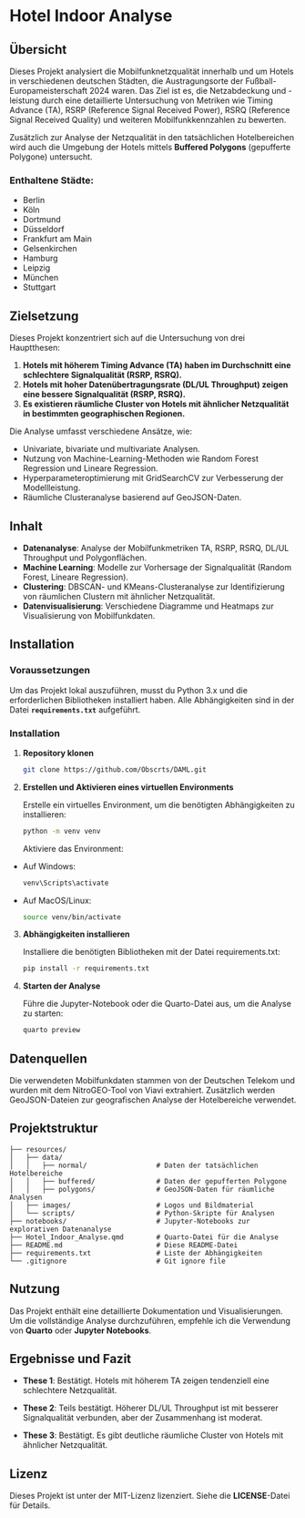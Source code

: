 # Hotel Indoor Analyse

## Übersicht

Dieses Projekt analysiert die Mobilfunknetzqualität innerhalb und um Hotels in verschiedenen deutschen Städten, die Austragungsorte der Fußball-Europameisterschaft 2024 waren. Das Ziel ist es, die Netzabdeckung und -leistung durch eine detaillierte Untersuchung von Metriken wie Timing Advance (TA), RSRP (Reference Signal Received Power), RSRQ (Reference Signal Received Quality) und weiteren Mobilfunkkennzahlen zu bewerten. 

Zusätzlich zur Analyse der Netzqualität in den tatsächlichen Hotelbereichen wird auch die Umgebung der Hotels mittels **Buffered Polygons** (gepufferte Polygone) untersucht. 

### Enthaltene Städte:
- Berlin
- Köln
- Dortmund
- Düsseldorf
- Frankfurt am Main
- Gelsenkirchen
- Hamburg
- Leipzig
- München
- Stuttgart

## Zielsetzung

Dieses Projekt konzentriert sich auf die Untersuchung von drei Hauptthesen:
1. **Hotels mit höherem Timing Advance (TA) haben im Durchschnitt eine schlechtere Signalqualität (RSRP, RSRQ).**
2. **Hotels mit hoher Datenübertragungsrate (DL/UL Throughput) zeigen eine bessere Signalqualität (RSRP, RSRQ).**
3. **Es existieren räumliche Cluster von Hotels mit ähnlicher Netzqualität in bestimmten geographischen Regionen.**

Die Analyse umfasst verschiedene Ansätze, wie:
- Univariate, bivariate und multivariate Analysen.
- Nutzung von Machine-Learning-Methoden wie Random Forest Regression und Lineare Regression.
- Hyperparameteroptimierung mit GridSearchCV zur Verbesserung der Modellleistung.
- Räumliche Clusteranalyse basierend auf GeoJSON-Daten.

## Inhalt

- **Datenanalyse**: Analyse der Mobilfunkmetriken TA, RSRP, RSRQ, DL/UL Throughput und Polygonflächen.
- **Machine Learning**: Modelle zur Vorhersage der Signalqualität (Random Forest, Lineare Regression).
- **Clustering**: DBSCAN- und KMeans-Clusteranalyse zur Identifizierung von räumlichen Clustern mit ähnlicher Netzqualität.
- **Datenvisualisierung**: Verschiedene Diagramme und Heatmaps zur Visualisierung von Mobilfunkdaten.

## Installation

### Voraussetzungen

Um das Projekt lokal auszuführen, musst du Python 3.x und die erforderlichen Bibliotheken installiert haben. Alle Abhängigkeiten sind in der Datei **`requirements.txt`** aufgeführt.

### Installation

1. **Repository klonen**
   
    ```bash
    git clone https://github.com/Obscrts/DAML.git
    ```

2. **Erstellen und Aktivieren eines virtuellen Environments**

    Erstelle ein virtuelles Environment, um die benötigten Abhängigkeiten zu installieren:

    ```bash
    python -m venv venv
    ```

    Aktiviere das Environment:

 - Auf Windows:
    ```bash
    venv\Scripts\activate
    ```

 - Auf MacOS/Linux:
    ```bash
    source venv/bin/activate
    ```

3. **Abhängigkeiten installieren**

    Installiere die benötigten Bibliotheken mit der Datei requirements.txt:

    ```bash
    pip install -r requirements.txt
    ```

4. **Starten der Analyse**

    Führe die Jupyter-Notebook oder die Quarto-Datei aus, um die Analyse zu starten:

    ```bash
    quarto preview
    ```

## Datenquellen
Die verwendeten Mobilfunkdaten stammen von der Deutschen Telekom und wurden mit dem NitroGEO-Tool von Viavi extrahiert. Zusätzlich werden GeoJSON-Dateien zur geografischen Analyse der Hotelbereiche verwendet.

## Projektstruktur
```
├── resources/
│   ├── data/
│   │   ├── normal/                 # Daten der tatsächlichen Hotelbereiche
│   │   ├── buffered/               # Daten der gepufferten Polygone
│   │   ├── polygons/               # GeoJSON-Daten für räumliche Analysen
│   ├── images/                     # Logos und Bildmaterial
│   └── scripts/                    # Python-Skripte für Analysen
├── notebooks/                      # Jupyter-Notebooks zur explorativen Datenanalyse
├── Hotel_Indoor_Analyse.qmd        # Quarto-Datei für die Analyse
├── README.md                       # Diese README-Datei
├── requirements.txt                # Liste der Abhängigkeiten
└── .gitignore                      # Git ignore file
```

## Nutzung
Das Projekt enthält eine detaillierte Dokumentation und Visualisierungen. Um die vollständige Analyse durchzuführen, empfehle ich die Verwendung von **Quarto** oder **Jupyter Notebooks**.

## Ergebnisse und Fazit

- **These 1**: Bestätigt. Hotels mit höherem TA zeigen tendenziell eine schlechtere Netzqualität.

- **These 2**: Teils bestätigt. Höherer DL/UL Throughput ist mit besserer Signalqualität verbunden, aber der Zusammenhang ist moderat.

- **These 3**: Bestätigt. Es gibt deutliche räumliche Cluster von Hotels mit ähnlicher Netzqualität.

## Lizenz
Dieses Projekt ist unter der MIT-Lizenz lizenziert. Siehe die **LICENSE**-Datei für Details.